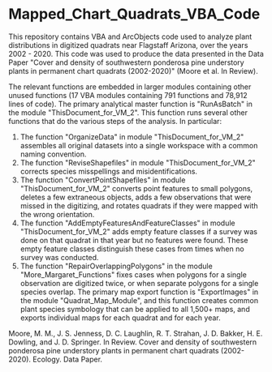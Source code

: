 # Mapped_Chart_Quadrats_VBA_Code
This repository contains VBA and ArcObjects code used to analyze plant distributions in digitized quadrats near Flagstaff Arizona, over the years 2002 - 2020.
This code was used to produce the data presented in the Data Paper "Cover and density of southwestern ponderosa pine understory plants in permanent chart quadrats (2002-2020)" (Moore et al. In Review).

The relevant functions are embedded in larger modules containing other unused functions (17 VBA modules containing 791 functions and 78,912 lines of code).  The primary analytical master function is "RunAsBatch" in the module "ThisDocument_for_VM_2".  This function runs several other functions that do the various steps of the analysis. In particular:
  1) The function "OrganizeData" in module "ThisDocument_for_VM_2" assembles all original datasets into a single workspace with a common naming convention.
  2) The function "ReviseShapefiles" in module "ThisDocument_for_VM_2" corrects species misspellings and misidentifications.
  3) The function "ConvertPointShapefiles" in module "ThisDocument_for_VM_2" converts point features to small polygons, deletes a few extraneous objects, adds a few observations that were missed in the digitizing, and rotates quadrats if they were mapped with the wrong orientation.
  4) The function "AddEmptyFeaturesAndFeatureClasses" in module "ThisDocument_for_VM_2" adds empty feature classes if a survey was done on that quadrat in that year but no features were found.  These empty feature classes distinguish these cases from times when no survey was conducted.
  5) The function "RepairOverlappingPolygons" in the module "More_Margaret_Functions" fixes cases when polygons for a single observation are digitized twice, or when separate polygons for a single species overlap.
The primary map export function is "ExportImages" in the module "Quadrat_Map_Module", and this function creates common plant species symbology that can be applied to all 1,500+ maps, and exports individual maps for each quadrat and for each year.

Moore, M. M., J. S. Jenness, D. C. Laughlin, R. T. Strahan, J. D. Bakker, H. E. Dowling, and J. D. Springer. In Review. Cover and density of southwestern ponderosa pine understory plants in permanent chart quadrats (2002-2020). Ecology. Data Paper.
